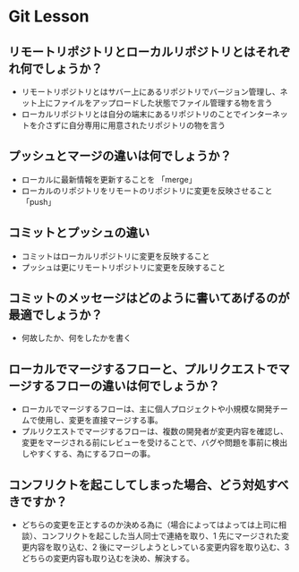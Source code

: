# Git Lesson

## リモートリポジトリとローカルリポジトリとはそれぞれ何でしょうか？
- リモートリポジトリとはサバー上にあるリポジトリでバージョン管理し、ネット上にファイルをアップロードした状態でファイル管理する物を言う
- ローカルリポジトリとは自分の端末にあるリポジトリのことでインターネットを介さずに自分専用に用意されたリポジトリの物を言う

## プッシュとマージの違いは何でしょうか？
- ローカルに最新情報を更新することを 「merge」
- ローカルのリポジトリをリモートのリポジトリに変更を反映させること 「push」

## コミットとプッシュの違い
- コミットはローカルリポジトリに変更を反映すること
- プッシュは更にリモートリポジトリに変更を反映すること

## コミットのメッセージはどのように書いてあげるのが最適でしょうか？
- 何故したか、何をしたかを書く

## ローカルでマージするフローと、プルリクエストでマージするフローの違いは何でしょうか？
- ローカルでマージするフローは、主に個人プロジェクトや小規模な開発チームで使用し、変更を直接マージする事。
- プルリクエストでマージするフローは、複数の開発者が変更内容を確認し、変更をマージされる前にレビューを受けることで、バグや問題を事前に検出しやすくする、為にするフローの事。

## コンフリクトを起こしてしまった場合、どう対処すべきですか？
- どちらの変更を正とするのか決める為に（場合によってはよっては上司に相談）、コンフリクトを起こした当人同士で連絡を取り、1 先にマージされた変更内容を取り込む、2 後にマージしようとし>ている変更内容を取り込む、3 どちらの変更内容も取り込むを決め、解決する。
